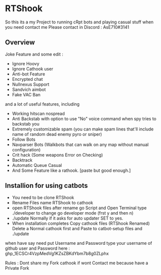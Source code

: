 # RTShook 

So this its a my Project to running cRpt bots and playing casual stuff when you need contact me Please contact in Discord : AsE710#3141

## Overview

Joke Feature and some edit :

* Ignore Hoovy
* Ignore Cathook user
* Anti-bot Feature
* Encrypted chat
* Nullnexus Support
* Sandvich aimbot
* Fake VAC Ban

and a lot of useful features, including

* Working hitscan nospread
* Anti Backstab with option to use "No" voice command when spy tries to backstab you
* Extremely customizable spam (you can make spam lines that'll include name of random dead enemy pyro or sniper)
* Follow Bots
* Navparser Bots (Walkbots that can walk on any map without manual configuration)
* Crit hack (Some weapons Error on Checking)
* Backtrack
* Automatic Queue Casual
* And Some Feature like a rathook. [paste but good enough.] 

## Installion for using catbots
* You need to be clone RTShook 
* Rename Files name RTShook to cathook 
* open RTShook files after rename go Script and Open Terminal type ./developer to change go developer mode (frst y and then n)
*  ./update Normally if it asks for auto updater SET to yes.
* When installation completes Copy cathook files (RTShook Renamed) Delete a Normal cathook first and Paste to catbot-setup files and ./update

when have say need put Username and Password type your username of github user and Password here : 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

Rules : Dont share my Fork cathook if wont Contact me because have a Private Fork
